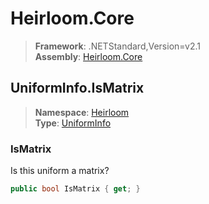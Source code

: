 # Heirloom.Core

> **Framework**: .NETStandard,Version=v2.1  
> **Assembly**: [Heirloom.Core][0]  

## UniformInfo.IsMatrix

> **Namespace**: [Heirloom][0]  
> **Type**: [UniformInfo][1]  

### IsMatrix

Is this uniform a matrix?

```cs
public bool IsMatrix { get; }
```

[0]: ../../../Heirloom.Core.md
[1]: ../UniformInfo.md

